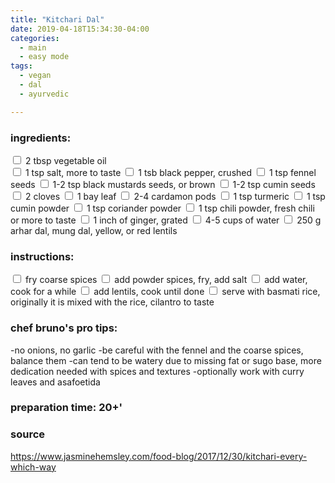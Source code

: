 ```yaml
---
title: "Kitchari Dal"
date: 2019-04-18T15:34:30-04:00
categories:
  - main 
  - easy mode
tags:
  - vegan
  - dal
  - ayurvedic

---
```


### ingredients:

<input type="checkbox"> 2 tbsp vegetable oil             
<input type="checkbox"> 1 tsp salt, more to taste
<input type="checkbox"> 1 tsb black pepper, crushed
<input type="checkbox"> 1 tsp fennel seeds
<input type="checkbox"> 1-2 tsp black mustards seeds, or brown
<input type="checkbox"> 1-2 tsp cumin seeds
<input type="checkbox"> 2 cloves
<input type="checkbox"> 1 bay leaf
<input type="checkbox"> 2-4 cardamon pods
<input type="checkbox"> 1 tsp turmeric
<input type="checkbox"> 1 tsp cumin powder
<input type="checkbox"> 1 tsp coriander powder
<input type="checkbox"> 1 tsp chili powder, fresh chili or more to taste
<input type="checkbox"> 1 inch of ginger, grated
<input type="checkbox"> 4-5 cups of water
<input type="checkbox"> 250 g arhar dal, mung dal, yellow, or red lentils


### instructions:

<input type="checkbox"> fry coarse spices
<input type="checkbox"> add powder spices, fry, add salt
<input type="checkbox"> add water, cook for a while
<input type="checkbox"> add lentils, cook until done
<input type="checkbox"> serve with basmati rice, originally it is mixed with the rice, cilantro to taste

### chef bruno's pro tips:

-no onions, no garlic
-be careful with the fennel and the coarse spices, balance them
-can tend to be watery due to missing fat or sugo base, more dedication needed with spices and textures
-optionally work with curry leaves and asafoetida


### preparation time: 20+'

### source

https://www.jasminehemsley.com/food-blog/2017/12/30/kitchari-every-which-way

